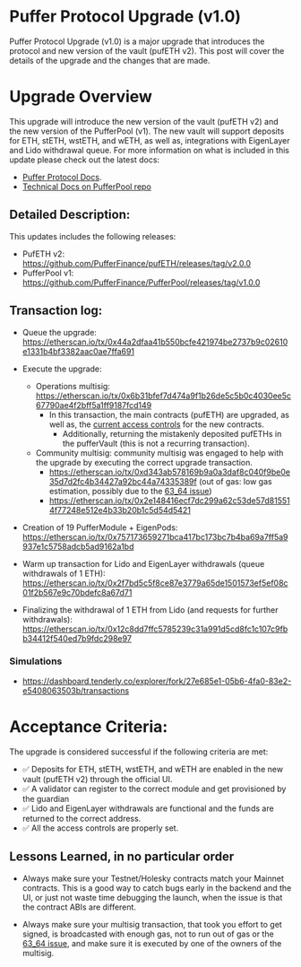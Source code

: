 
# Puffer Protocol Upgrade (v1.0)

Puffer Protocol Upgrade (v1.0) is a major upgrade that introduces the protocol and new version of the vault (pufETH v2). This post will cover the details of the upgrade and the changes that are made.


# Upgrade Overview
This upgrade will introduce the new version of the vault (pufETH v2) and the new version of the PufferPool (v1). The new vault will support deposits for ETH, stETH, wstETH, and wETH, as well as, integrations with EigenLayer and Lido withdrawal queue. For more information on what is included in this update please check out the latest docs: 
- [Puffer Protocol Docs](https://docs.puffer.finance/).
- [Technical Docs on PufferPool repo](https://github.com/PufferFinance/PufferPool/tree/master/docs#puffer-protocol)


## Detailed Description:
This updates includes the following releases:
  - PufETH v2: https://github.com/PufferFinance/pufETH/releases/tag/v2.0.0
  - PufferPool v1: https://github.com/PufferFinance/PufferPool/releases/tag/v1.0.0


## Transaction log:
- Queue the upgrade: https://etherscan.io/tx/0x44a2dfaa41b550bcfe421974be2737b9c02610e1331b4bf3382aac0ae7ffa691

- Execute the upgrade: 
  - Operations multisig: https://etherscan.io/tx/0x6b31bfef7d474a9f1b26de5c5b0c4030ee5c67790ae4f2bff5a1ff9187fcd149
      - In this transaction, the main contracts (pufETH) are upgraded, as well as, the [current access controls](https://github.com/PufferFinance/Deployments-and-ACL/blob/main/docs/access-control/contracts_and_functions.md) for the new contracts. 
        - Additionally, returning the mistakenly deposited pufETHs in the pufferVault (this is not a recurring transaction).
  - Community multisig: community multisig was engaged to help with the upgrade by executing the correct upgrade transaction.
    - https://etherscan.io/tx/0xd343ab578169b9a0a3daf8c040f9be0e35d7d2fc4b34427a92bc44a74335389f (out of gas: low gas estimation, possibly due to the [63_64 issue](https://eips.ethereum.org/EIPS/eip-150))
    - https://etherscan.io/tx/0x2e148416ecf7dc299a62c53de57d815514f77248e512e4b33b20b1c5d54d5421


- Creation of 19 PufferModule + EigenPods: https://etherscan.io/tx/0x757173659271bca417bc173bc7b4ba69a7ff5a9937e1c5758adcb5ad9162a1bd

- Warm up transaction for Lido and EigenLayer withdrawals (queue withdrawals of 1 ETH): https://etherscan.io/tx/0x2f7bd5c5f8ce87e3779a65de1501573ef5ef08c01f2b567e9c70bdefc8a67d71

- Finalizing the withdrawal of 1 ETH from Lido (and requests for further withdrawals): https://etherscan.io/tx/0x12c8dd7ffc5785239c31a991d5cd8fc1c107c9fbb34412f540ed7b9fdc298e97

### Simulations
- https://dashboard.tenderly.co/explorer/fork/27e685e1-05b6-4fa0-83e2-e5408063503b/transactions
  

# Acceptance Criteria:
The upgrade is considered successful if the following criteria are met:
- ✅ Deposits for ETH, stETH, wstETH, and wETH are enabled in the new vault (pufETH v2) through the official UI.
- ✅ A validator can register to the correct module and get provisioned by the guardian
- ✅ Lido and EigenLayer withdrawals are functional and the funds are returned to the correct address.
- ✅ All the access controls are properly set.



## Lessons Learned, in no particular order

- Always make sure your Testnet/Holesky contracts match your Mainnet contracts. This is a good way to catch bugs early in the backend and the UI, or just not waste time debugging the launch, when the issue is that the contract ABIs are different.

- Always make sure your multisig transaction, that took you effort to get signed, is broadcasted with enough gas, not to run out of gas or the [63_64 issue](https://github.com/ethereum/EIPs/blob/master/EIPS/eip-150.md), and make sure it is executed by one of the owners of the multisig. 



